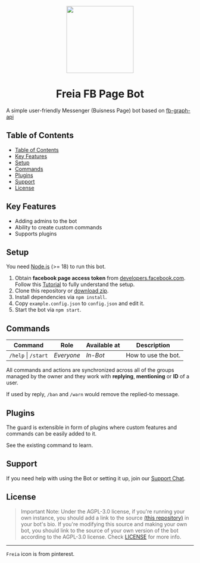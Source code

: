 <p align="center">
  <img src="https://i.postimg.cc/9f1Tp2Wd/logo.jpg" width="180" height="180">
  <h1 align="center">Freia FB Page Bot</h1>
</p>

A simple user-friendly Messenger (Buisness Page) bot based on [fb-graph-api](https://github.com/tas33n/fb-graph-api)

## Table of Contents
- [Table of Contents](#table-of-contents)
- [Key Features](#key-features)
- [Setup](#setup)
- [Commands](#commands)
- [Plugins](#plugins)
- [Support](#support)
- [License](#license)

## Key Features
* Adding admins to the bot
* Ability to create custom commands
* Supports plugins


## Setup
You need [Node.js](https://nodejs.org/) (>= 18) to run this bot.

1. Obtain **facebook page access token** from [developers.facebook.com](https://developers.facebook.com).
Follow this [Tutorial](/TUTORIAL.md) to fully understand the setup.
2. Clone this repository or [download zip](https://github.com/tas33n/freia-bot-gramjs/archive/main.zip).
3. Install dependencies via `npm install`.
4. Copy `example.config.json` to `config.json` and edit it.
5. Start the bot via `npm start`.


## Commands
Command                 | Role       | Available at | Description
----------------------- | ---------- | ------------ | -----------------
`/help` \| `/start`     | _Everyone_ | _In-Bot_     | How to use the bot.

All commands and actions are synchronized across all of the groups managed by the owner and they work with **replying**, **mentioning** or **ID** of a user.

If used by reply, `/ban` and `/warn` would remove the replied-to message.

## Plugins

The guard is extensible in form of plugins where custom features and commands can be easily added to it.

See the existing command to learn.

## Support

If you need help with using the Bot or setting it up, join our [Support Chat](https://t.me/misfits_zone).


## License

> Important Note: Under the AGPL-3.0 license, if you're running your own instance, you should add a link to the source [(this repository)](https://github.com/tas33n/freia-bot-gramjs) in your bot's bio. If you're modifying this source and making your own bot, you should link to the source of your own version of the bot according to the AGPL-3.0 license. Check [LICENSE](LICENSE) for more info.

---

`Freia` icon is from pinterest.
